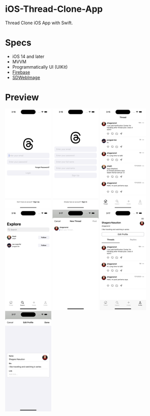 # iOS-Thread-Clone-App
Thread Clone iOS App with Swift.

# Specs
* iOS 14 and later
* MVVM
* Programmatically UI (UIKit)
* [Firebase](https://firebase.google.com/docs/ios/setup)
* [SDWebImage](https://github.com/SDWebImage/SDWebImage)

# Preview
![Login Screen](./Screenshots/1_login.png)
![Signup Screen](./Screenshots/2_signup.png)
![Feed Screen](./Screenshots/3_feed.png)\
![Search Screen](./Screenshots/4_explore.png)
![Thread Creation Screen](./Screenshots/5_thread-creation.png)
![Profile Screen](./Screenshots/6_profile.png)\
![Edit Profile Screen](./Screenshots/7_edit-profile.png)

